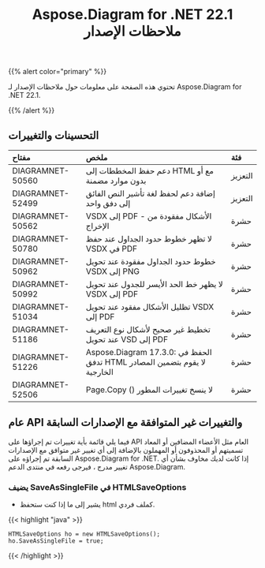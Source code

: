 ﻿---
title: Aspose.Diagram for .NET 22.1 ملاحظات الإصدار
type: docs
weight: 27
url: /ar/net/aspose-diagram-for-net-22-1-release-notes/
---
{{% alert color="primary" %}} 

تحتوي هذه الصفحة على معلومات حول ملاحظات الإصدار لـ Aspose.Diagram for .NET 22.1.

{{% /alert %}} 
## **التحسينات والتغييرات**

|**مفتاح**|**ملخص**|**فئة**|
|:- |:- |:- |
|DIAGRAMNET-50560|دعم حفظ المخططات إلى HTML مع أو بدون موارد مضمنة|التعزيز|
|DIAGRAMNET-52499|إضافة دعم لحفظ لغة تأشير النص الفائق إلى دفق واحد|التعزيز|
|DIAGRAMNET-50562|VSDX إلى PDF - الأشكال مفقودة من الإخراج|حشرة|
|DIAGRAMNET-50780|لا تظهر خطوط حدود الجداول عند حفظ VSDX في PDF|حشرة|
|DIAGRAMNET-50962|خطوط حدود الجداول مفقودة عند تحويل VSDX إلى PNG|حشرة|
|DIAGRAMNET-50992|لا يظهر خط الحد الأيسر للجدول عند تحويل VSDX إلى PDF|حشرة|
|DIAGRAMNET-51034|تظليل الأشكال مفقود عند تحويل VSDX إلى PDF|حشرة|
|DIAGRAMNET-51186|تخطيط غير صحيح لأشكال نوع التعريف عند تحويل VSD إلى PDF|حشرة|
|DIAGRAMNET-51226|Aspose.Diagram 17.3.0: الحفظ في تدفق HTML لا يقوم بتضمين المصادر الخارجية|حشرة|
|DIAGRAMNET-52506|Page.Copy () لا ينسخ تغييرات المطور|حشرة|

## **عام API والتغييرات غير المتوافقة مع الإصدارات السابقة**
فيما يلي قائمة بأية تغييرات تم إجراؤها على API العام مثل الأعضاء المضافين أو المعاد تسميتهم أو المحذوفون أو المهملون بالإضافة إلى أي تغيير غير متوافق مع الإصدارات السابقة تم إجراؤه على Aspose.Diagram for .NET. إذا كانت لديك مخاوف بشأن أي تغيير مدرج ، فيرجى رفعه في منتدى الدعم Aspose.Diagram.


### **يضيف SaveAsSingleFile في HTMLSaveOptions**
- يشير إلى ما إذا كنت ستحفظ html كملف فردي.

{{< highlight "java" >}}

    HTMLSaveOptions ho = new HTMLSaveOptions();
    ho.SaveAsSingleFile = true;

{{< /highlight >}}